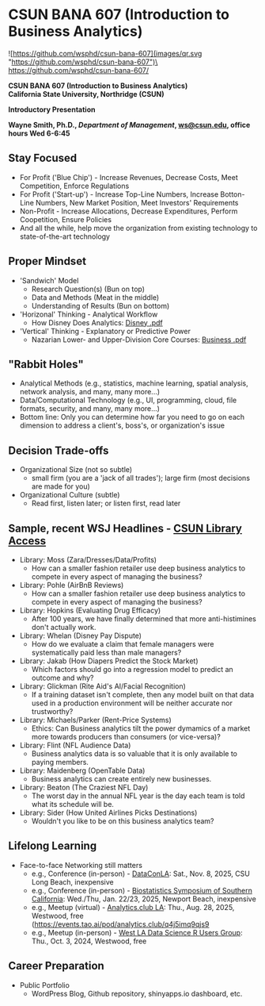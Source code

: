 # CSUN BANA 607 (Introduction to Business Analytics)


![https://github.com/wsphd/csun-bana-607](images/qr.svg "https://github.com/wsphd/csun-bana-607")\
<https://github.com/wsphd/csun-bana-607/>

**CSUN BANA 607 (Introduction to Business Analytics)**\
**California State University, Northridge (CSUN)**

**Introductory Presentation**

**Wayne Smith, Ph.D., _Department of Management_, <ws@csun.edu>, office hours Wed 6-6:45**


## Stay Focused

* For Profit ('Blue Chip') - Increase Revenues, Decrease Costs, Meet Competition, Enforce Regulations
* For Profit ('Start-up') - Increase Top-Line Numbers, Increase Botton-Line Numbers, New Market Position, Meet Investors' Requirements
* Non-Profit - Increase Allocations, Decrease Expenditures, Perform Coopetition, Ensure Policies
* And all the while, help move the organization from existing technology to state-of-the-art technology


## Proper Mindset

* 'Sandwich' Model
  * Research Question(s) (Bun on top)
  * Data and Methods (Meat in the middle)
  * Understanding of Results (Bun on bottom)
* 'Horizonal' Thinking - Analytical Workflow
  * How Disney Does Analytics: [Disney .pdf](disney.pdf)
* 'Vertical' Thinking - Explanatory or Predictive Power
  * Nazarian Lower- and Upper-Division Core Courses: [Business .pdf](business.pdf)


## "Rabbit Holes"

* Analytical Methods (e.g., statistics, machine learning, spatial analysis, network analysis, and many, many more...)
* Data/Computational Technology (e.g., UI, programming, cloud, file formats, security, and many, many more...)
* Bottom line: Only you can determine how far you need to go on each dimension to address a client's, boss's, or organization's issue


## Decision Trade-offs

* Organizational Size (not so subtle)
  * small firm (you are a 'jack of all trades'); large firm (most decisions are made for you)
* Organizational Culture (subtle)
  * Read first, listen later; or listen first, read later


## Sample, recent WSJ Headlines - [CSUN Library Access](https://ocw.smithw.org/bus312/librarymaterials.html)

* Library: Moss (Zara/Dresses/Data/Profits)
  * How can a smaller fashion retailer use deep business analytics to compete in every aspect of managing the business?
* Library: Pohle (AirBnB Reviews)
  * How can a smaller fashion retailer use deep business analytics to compete in every aspect of managing the business?
* Library: Hopkins (Evaluating Drug Efficacy)
  * After 100 years, we have finally determined that more anti-histimines don't actually work.
* Library: Whelan (Disney Pay Dispute)
  * How do we evaluate a claim that female managers were systematically paid less than male managers?
* Library: Jakab (How Diapers Predict the Stock Market)
  * Which factors should go into a regression model to predict an outcome and why?
* Library: Glickman (Rite Aid's AI/Facial Recognition)
  * If a training dataset isn't complete, then any model built on that data used in a production environment will be neither accurate nor trustworthy?
* Library: Michaels/Parker (Rent-Price Systems)
  * Ethics: Can Business analytics tilt the power dymamics of a market more towards producers than consumers (or vice-versa)?
* Library: Flint (NFL Audience Data)
  * Business analytics data is so valuable that it is only available to paying members.
* Library: Maidenberg (OpenTable Data)
  * Business analytics can create entirely new businesses.
* Library: Beaton (The Craziest NFL Day)
  * The worst day in the annual NFL year is the day each team is told what its schedule will be.
* Library: Sider (How United Airlines Picks Destinations)
  * Wouldn't you like to be on this business analytics team?


## Lifelong Learning

* Face-to-face Networking still matters
  * e.g., Conference (in-person) - [DataConLA](https://www.dataconla.com): Sat., Nov. 8, 2025, CSU Long Beach, inexpensive
  * e.g., Conference (in-person) - [Biostatistics Symposium of Southern California](https://biostatsymposium.org/): Wed./Thu, Jan. 22/23, 2025, Newport Beach, inexpensive
  * e.g., Meetup (virtual) - [Analytics.club LA](https://www.meetup.com/ac-lax/): Thu., Aug. 28, 2025, Westwood, free (<https://events.tao.ai/pod/analytics.club/q4j5imq9qjs9>
  * e.g., Meetup (in-person) - [West LA Data Science R Users Group](https://www.meetup.com/scasa1925/): Thu., Oct. 3, 2024, Westwood, free


## Career Preparation

* Public Portfolio
  * WordPress Blog, Github repository, shinyapps.io dashboard, etc.

